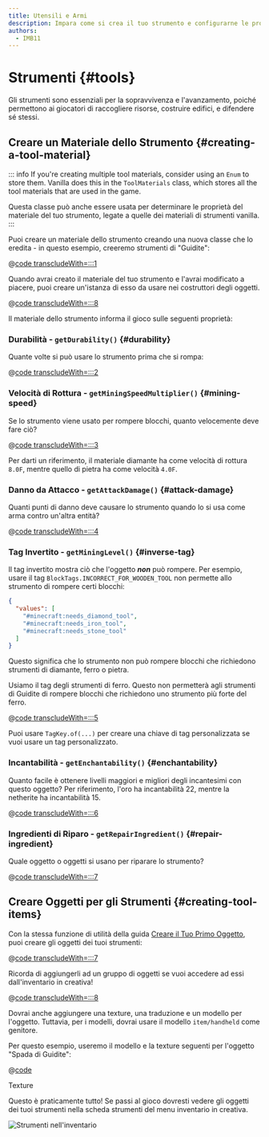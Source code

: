 ```yaml
---
title: Utensili e Armi
description: Impara come si crea il tuo strumento e configurarne le proprietà.
authors:
  - IMB11
---
```


# Strumenti {#tools}

Gli strumenti sono essenziali per la sopravvivenza e l'avanzamento, poiché permettono ai giocatori di raccogliere risorse, costruire edifici, e difendere sé stessi.

## Creare un Materiale dello Strumento {#creating-a-tool-material}

::: info
If you're creating multiple tool materials, consider using an `Enum` to store them. Vanilla does this in the `ToolMaterials` class, which stores all the tool materials that are used in the game.

Questa classe può anche essere usata per determinare le proprietà del materiale del tuo strumento, legate a quelle dei materiali di strumenti vanilla.
:::

Puoi creare un materiale dello strumento creando una nuova classe che lo eredita - in questo esempio, creeremo strumenti di "Guidite":

@[code transcludeWith=:::1](@/reference/latest/src/main/java/com/example/docs/item/tool/GuiditeMaterial.java)

Quando avrai creato il materiale del tuo strumento e l'avrai modificato a piacere, puoi creare un'istanza di esso da usare nei costruttori degli oggetti.

@[code transcludeWith=:::8](@/reference/latest/src/main/java/com/example/docs/item/tool/GuiditeMaterial.java)

Il materiale dello strumento informa il gioco sulle seguenti proprietà:

### Durabilità - `getDurability()` {#durability}

Quante volte si può usare lo strumento prima che si rompa:

@[code transcludeWith=:::2](@/reference/latest/src/main/java/com/example/docs/item/tool/GuiditeMaterial.java)

### Velocità di Rottura - `getMiningSpeedMultiplier()` {#mining-speed}

Se lo strumento viene usato per rompere blocchi, quanto velocemente deve fare ciò?

@[code transcludeWith=:::3](@/reference/latest/src/main/java/com/example/docs/item/tool/GuiditeMaterial.java)

Per darti un riferimento, il materiale diamante ha come velocità di rottura `8.0F`, mentre quello di pietra ha come velocità `4.0F`.

### Danno da Attacco - `getAttackDamage()` {#attack-damage}

Quanti punti di danno deve causare lo strumento quando lo si usa come arma contro un'altra entità?

@[code transcludeWith=:::4](@/reference/latest/src/main/java/com/example/docs/item/tool/GuiditeMaterial.java)

### Tag Invertito - `getMiningLevel()` {#inverse-tag}

Il tag invertito mostra ciò che l'oggetto _**non**_ può rompere. Per esempio, usare il tag `BlockTags.INCORRECT_FOR_WOODEN_TOOL` non permette allo strumento di rompere certi blocchi:

```json
{
  "values": [
    "#minecraft:needs_diamond_tool",
    "#minecraft:needs_iron_tool",
    "#minecraft:needs_stone_tool"
  ]
}
```

Questo significa che lo strumento non può rompere blocchi che richiedono strumenti di diamante, ferro o pietra.

Usiamo il tag degli strumenti di ferro. Questo non permetterà agli strumenti di Guidite di rompere blocchi che richiedono uno strumento più forte del ferro.

@[code transcludeWith=:::5](@/reference/latest/src/main/java/com/example/docs/item/tool/GuiditeMaterial.java)

Puoi usare `TagKey.of(...)` per creare una chiave di tag personalizzata se vuoi usare un tag personalizzato.

### Incantabilità - `getEnchantability()` {#enchantability}

Quanto facile è ottenere livelli maggiori e migliori degli incantesimi con questo oggetto? Per riferimento, l'oro ha incantabilità 22, mentre la netherite ha incantabilità 15.

@[code transcludeWith=:::6](@/reference/latest/src/main/java/com/example/docs/item/tool/GuiditeMaterial.java)

### Ingredienti di Riparo - `getRepairIngredient()` {#repair-ingredient}

Quale oggetto o oggetti si usano per riparare lo strumento?

@[code transcludeWith=:::7](@/reference/latest/src/main/java/com/example/docs/item/tool/GuiditeMaterial.java)

## Creare Oggetti per gli Strumenti {#creating-tool-items}

Con la stessa funzione di utilità della guida [Creare il Tuo Primo Oggetto](./first-item), puoi creare gli oggetti dei tuoi strumenti:

@[code transcludeWith=:::7](@/reference/latest/src/main/java/com/example/docs/item/ModItems.java)

Ricorda di aggiungerli ad un gruppo di oggetti se vuoi accedere ad essi dall'inventario in creativa!

@[code transcludeWith=:::8](@/reference/latest/src/main/java/com/example/docs/item/ModItems.java)

Dovrai anche aggiungere una texture, una traduzione e un modello per l'oggetto. Tuttavia, per i modelli, dovrai usare il modello `item/handheld` come genitore.

Per questo esempio, useremo il modello e la texture seguenti per l'oggetto "Spada di Guidite":

@[code](@/reference/latest/src/main/resources/assets/fabric-docs-reference/models/item/guidite_sword.json)

<DownloadEntry visualURL="/assets/develop/items/tools_0.png" downloadURL="/assets/develop/items/tools_0_small.png">Texture</DownloadEntry>

Questo è praticamente tutto! Se passi al gioco dovresti vedere gli oggetti dei tuoi strumenti nella scheda strumenti del menu inventario in creativa.

![Strumenti nell'inventario](/assets/develop/items/tools_1.png)
